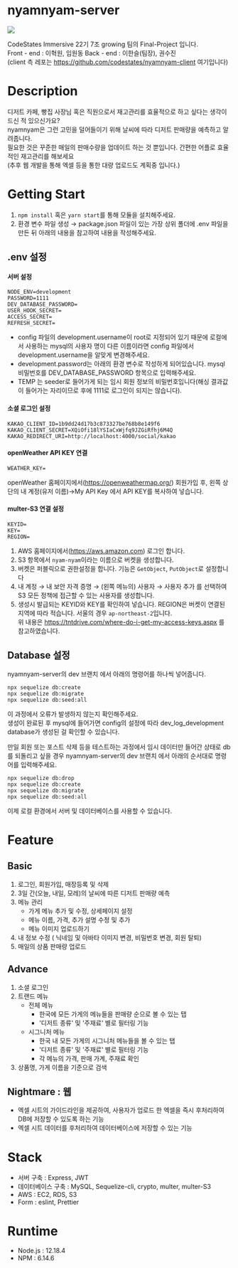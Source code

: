 # nyamnyam-server

![](https://user-images.githubusercontent.com/22445243/97938666-4d71d280-1dc5-11eb-8c14-b37efe3ae89c.png)

CodeStates Immersive 22기 7조 growing 팀의 Final-Project 입니다.  
Front - end : 이혁원, 임원동 Back - end : 이한슬(팀장), 권수진      
(client 측 레포는 https://github.com/codestates/nyamnyam-client 여기입니다)

# Description

디저트 카페, 빵집 사장님 혹은 직원으로서 재고관리를 효율적으로 하고 싶다는 생각이 드신 적 있으신가요?  
nyamnyam은 그런 고민을 덜어들이기 위해 날씨에 따라 디저트 판매량을 예측하고 알려줍니다.  
필요한 것은 꾸준한 매일의 판매수량을 업데이트 하는 것 뿐입니다. 간편한 어플로 효율적인 재고관리를 해보세요  
(추후 웹 개발을 통해 엑셀 등을 통한 대량 업로드도 계획중 입니다.)

# Getting Start

1. `npm install` 혹은 `yarn start`를 통해 모듈을 설치해주세요.
2. 환경 변수 파일 생성 → package.json 파일이 있는 가장 상위 폴더에 .env 파일을 만든 뒤 아래의 내용을 참고하여 내용을 작성해주세요.

## .env 설정

#### 서버 설정

```
NODE_ENV=development
PASSWORD=1111
DEV_DATABASE_PASSWORD=
USER_HOOK_SECRET=
ACCESS_SECRET=
REFRESH_SECRET=
```

- config 파일의 development.username이 root로 지정되어 있기 때문에 로컬에서 사용하는 mysql의 사용자 명이 다른 이름이라면 config 파일에서 development.username을 알맞게 변경해주세요.
- development.password는 아래의 환경 변수로 작성하게 되어있습니다. mysql 비밀번호를 DEV_DATABASE_PASSWORD 항목으로 입력해주세요.
- TEMP 는 seeder로 들어가게 되는 임시 회원 정보의 비밀번호입니다(해싱 결과값이 들어가는 자리이므로 후에 1111로 로그인이 되지는 않습니다).

#### 소셜 로그인 설정

```
KAKAO_CLIENT_ID=1b9dd24d17b3c873327be768b8e149f6
KAKAO_CLIENT_SECRET=XQiOfi18lYSIaCxWjfq9JZGiRfhj6M4Q
KAKAO_REDIRECT_URI=http://localhost:4000/social/kakao
```

#### openWeather API KEY 연결

```
WEATHER_KEY=
```

openWeather 홈페이지에서(https://openweathermap.org/) 회원가입 후, 왼쪽 상단의 내 계정(유저 이름)→My API Key 에서 API KEY를 복사하여 넣습니다.

#### multer-S3 연결 설정

```
KEYID=
KEY=
REGION=
```

1. AWS 홈페이지에서(https://aws.amazon.com) 로그인 합니다.
2. S3 항목에서 `nyam-nyam`이라는 이름으로 버켓을 생성합니다.
3. 버켓은 퍼블릭으로 권한설정을 합니다. 기능은 `GetObject`, `PutObject`로 설정합니다
4. 내 계정 → 내 보안 자격 증명 → (왼쪽 메뉴의) 사용자 → 사용자 추가 를 선택하여 S3 모든 정책에 접근할 수 있는 사용자를 생성합니다.
5. 생성시 발급되는 KEYID와 KEY를 확인하여 넣습니다. REGION은 버켓이 연결된 지역에 따라 적습니다. 서울의 경우 `ap-northeast-2`입니다.  
   위 내용은 https://tntdrive.com/where-do-i-get-my-access-keys.aspx 를 참고하였습니다.

## Database 설정

nyamnyam-server의 dev 브랜치 에서 아래의 명령어를 하나씩 넣어줍니다.

```
npx sequelize db:create
npx sequelize db:migrate
npx sequelize db:seed:all
```

이 과정에서 오류가 발생하지 않는지 확인해주세요.  
생성이 완료된 후 mysql에 들어가면 config의 설정에 따라 dev_log_development database가 생성된 걸 확인할 수 있습니다.

만일 회원 또는 포스트 삭제 등을 테스트하는 과정에서 임시 데이터만 들어간 상태로 db를 되돌리고 싶을 경우 nyamnyam-server의 dev 브랜치 에서 아래의 순서대로 명령어를 입력해주세요.

```
npx sequelize db:drop
npx sequelize db:create
npx sequelize db:migrate
npx sequelize db:seed:all
```

이제 로컬 환경에서 서버 및 데이터베이스를 사용할 수 있습니다.

# Feature

## Basic

1. 로그인, 회원가입, 매장등록 및 삭제
2. 3일 간(오늘, 내일, 모레)의 날씨에 따른 디저트 판매량 예측
3. 메뉴 관리
   - 가게 메뉴 추가 및 수정, 상세페이지 설정
   - 메뉴 이름, 가격, 추가 설명 수정 및 추가
   - 메뉴 이미지 업로드하기
4. 내 정보 수정 ( 닉네임 및 아바타 이미지 변경, 비밀번호 변경, 회원 탈퇴)
5. 매일의 상품 판매량 업로드

## Advance

1. 소셜 로그인
2. 트랜드 메뉴
   - 전체 메뉴
     - 한국에 모든 가게의 메뉴들을 판매량 순으로 볼 수 있는 탭
     - '디저트 종류' 및 '주재료' 별로 필터링 기능
   - 시그니처 메뉴
     - 한국 내 모든 가게의 시그니처 메뉴들을 볼 수 있는 탭
     - '디저트 종류' 및 '주재료' 별로 필터링 기능
     - 각 메뉴의 가격, 판매 가계, 주재료 확인
3. 상품명, 가게 이름을 기준으로 검색

## Nightmare : 웹

- 엑셀 시트의 가이드라인을 제공하여, 사용자가 업로드 한 엑셀을 즉시 후처리하여 DB에 저장할 수 있도록 하는 기능
- 엑셀 시트 데이터를 후처리하여 데이터베이스에 저장할 수 있는 기능

# Stack

- 서버 구축 : Express, JWT
- 데이터베이스 구축 : MySQL, Sequelize-cli, crypto, multer, multer-S3
- AWS : EC2, RDS, S3
- Form : eslint, Prettier

# Runtime

- Node.js : 12.18.4
- NPM : 6.14.6

